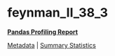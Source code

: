 # feynman_II_38_3

[**Pandas Profiling Report**](https://epistasislab.github.io/pmlb/profile/feynman_II_38_3.html)

[Metadata](metadata.yaml) | [Summary Statistics](summary_stats.tsv)

